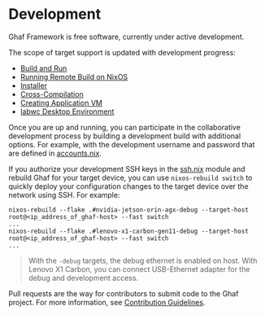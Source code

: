 <!--
    Copyright 2022-2024 TII (SSRC) and the Ghaf contributors
    SPDX-License-Identifier: CC-BY-SA-4.0
-->

# Development

Ghaf Framework is free software, currently under active development.

The scope of target support is updated with development progress:

* [Build and Run](./build_and_run.md)
* [Running Remote Build on NixOS](./remote_build_setup.md)
* [Installer](./installer.md)
* [Cross-Compilation](./cross_compilation.md)
* [Creating Application VM](./creating_appvm.md)
* [labwc Desktop Environment](./labwc.md)

Once you are up and running, you can participate in the collaborative development process by building a development build with additional options. For example, with the development username and password that are defined in [accounts.nix](https://github.com/tiiuae/ghaf/blob/main/modules/users/accounts.nix).

If you authorize your development SSH keys in the [ssh.nix](https://github.com/tiiuae/ghaf/blob/main/modules/development/ssh.nix#L10-L23) module and rebuild Ghaf for your target device, you can use `nixos-rebuild switch` to quickly deploy your configuration changes to the target device over the network using SSH. For example:

    nixos-rebuild --flake .#nvidia-jetson-orin-agx-debug --target-host root@<ip_address_of_ghaf-host> --fast switch
    ...
    nixos-rebuild --flake .#lenovo-x1-carbon-gen11-debug --target-host root@<ip_address_of_ghaf-host> --fast switch
    ...

> With the `-debug` targets, the debug ethernet is enabled on host. With Lenovo X1 Carbon, you can connect USB-Ethernet adapter for the debug and development access.

Pull requests are the way for contributors to submit code to the Ghaf project. For more information, see [Contribution Guidelines](../appendices/contributing_general.md).
